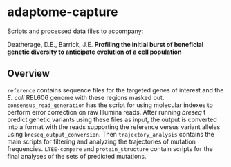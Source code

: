 # adaptome-capture

Scripts and processed data files to accompany:

Deatherage, D.E., Barrick, J.E. **Profiling the initial burst of
beneficial genetic diversity to anticipate evolution of a cell
population**

## Overview

`reference` contains sequence files for the targeted genes of interest
and the _E. coli_ REL606 genome with these regions masked out.
`consensus_read_generation` has the script for using molecular indexes
to perform error correction on raw Illumina reads. After running
_breseq_ t predict genetic variants using these files as input, the
output is converted into a format with the reads supporting the
reference versus variant alleles using `breseq_output_conversion`. Then
`trajectory_analysis` contains the main scripts for filtering and
analyzing the trajectories of mutation frequencies. `LTEE-compare` and
`protein_structure` contain scripts for the final analyses of the sets
of predicted mutations.
